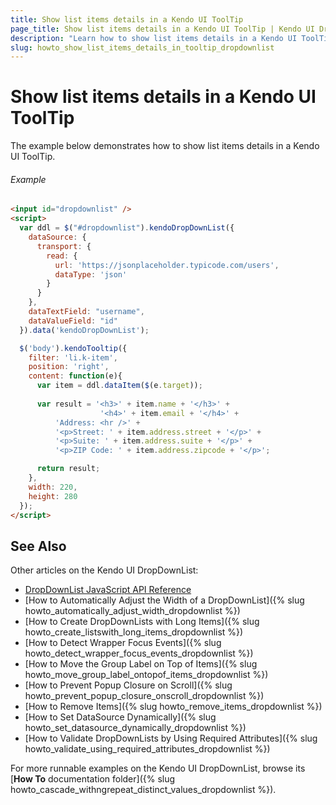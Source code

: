 ```yaml
---
title: Show list items details in a Kendo UI ToolTip
page_title: Show list items details in a Kendo UI ToolTip | Kendo UI DropDownList
description: "Learn how to show list items details in a Kendo UI ToolTip"
slug: howto_show_list_items_details_in_tooltip_dropdownlist
---
```


# Show list items details in a Kendo UI ToolTip

The example below demonstrates how to show list items details in a Kendo UI ToolTip.

###### Example

```html
<input id="dropdownlist" />
<script>
  var ddl = $("#dropdownlist").kendoDropDownList({
    dataSource: {
      transport: {
        read: {
          url: 'https://jsonplaceholder.typicode.com/users',
          dataType: 'json'
        }
      }
    },
    dataTextField: "username",
    dataValueField: "id"
  }).data('kendoDropDownList');

  $('body').kendoTooltip({
    filter: 'li.k-item',
    position: 'right',
    content: function(e){
      var item = ddl.dataItem($(e.target));
      
      var result = '<h3>' + item.name + '</h3>' +
					'<h4>' + item.email + '</h4>' + 
          'Address: <hr />' + 
          '<p>Street: ' + item.address.street + '</p>' + 
          '<p>Suite: ' + item.address.suite + '</p>' + 
          '<p>ZIP Code: ' + item.address.zipcode + '</p>';

      return result;
    },
    width: 220,
    height: 280
  });
</script>
```

## See Also

Other articles on the Kendo UI DropDownList:

* [DropDownList JavaScript API Reference](/api/javascript/ui/dropdownlist)
* [How to Automatically Adjust the Width of a DropDownList]({% slug howto_automatically_adjust_width_dropdownlist %})
* [How to Create DropDownLists with Long Items]({% slug howto_create_listswith_long_items_dropdownlist %})
* [How to Detect Wrapper Focus Events]({% slug howto_detect_wrapper_focus_events_dropdownlist %})
* [How to Move the Group Label on Top of Items]({% slug howto_move_group_label_ontopof_items_dropdownlist %})
* [How to Prevent Popup Closure on Scroll]({% slug howto_prevent_popup_closure_onscroll_dropdownlist %})
* [How to Remove Items]({% slug howto_remove_items_dropdownlist %})
* [How to Set DataSource Dynamically]({% slug howto_set_datasource_dynamically_dropdownlist %})
* [How to Validate DropDownLists by Using Required Attributes]({% slug howto_validate_using_required_attributes_dropdownlist %})

For more runnable examples on the Kendo UI DropDownList, browse its [**How To** documentation folder]({% slug howto_cascade_withngrepeat_distinct_values_dropdownlist %}).
